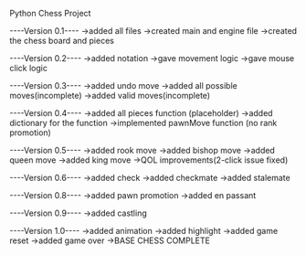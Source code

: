 Python Chess Project

----Version 0.1----
->added all files
->created main and engine file
->created the chess board and pieces

----Version 0.2----
->added notation
->gave movement logic
->gave mouse click logic

----Version 0.3----
->added undo move
->added all possible moves(incomplete)
->added valid moves(incomplete)

----Version 0.4----
->added all pieces function (placeholder)
->added dictionary for the function
->implemented pawnMove function (no rank promotion)

----Version 0.5----
->added rook move
->added bishop move
->added queen move
->added king move
->QOL improvements(2-click issue fixed)

----Version 0.6----
->added check
->added checkmate
->added stalemate

----Version 0.8----
->added pawn promotion
->added en passant

----Version 0.9----
->added castling

----Version 1.0----
->added animation
->added highlight
->added game reset
->added game over
->BASE CHESS COMPLETE
